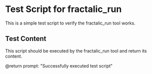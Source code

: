 # Test Script for fractalic_run

This is a simple test script to verify the fractalic_run tool works.

## Test Content

This script should be executed by the fractalic_run tool and return its content.

@return
prompt: "Successfully executed test script"